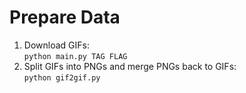 # Prepare Data
1. Download GIFs:<br>
```python main.py TAG FLAG```
2. Split GIFs into PNGs and merge PNGs back to GIFs:<br>
```python gif2gif.py```